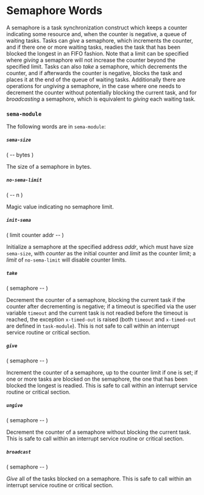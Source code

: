 # Semaphore Words

A semaphore is a task synchronization construct which keeps a counter indicating some resource and, when the counter is negative, a queue of waiting tasks. Tasks can *give* a semaphore, which increments the counter, and if there one or more waiting tasks, readies the task that has been blocked the longest in an FIFO fashion. Note that a limit can be specified where *giving* a semaphore will not increase the counter beyond the specified limit. Tasks can also *take* a semaphore, which decrements the counter, and if afterwards the counter is negative, blocks the task and places it at the end of the queue of waiting tasks. Additionally there are operations for *ungiving* a semaphore, in the case where one needs to decrement the counter without potentially blocking the current task, and for *broadcasting* a semaphore, which is equivalent to *giving* each waiting task.

### `sema-module`

The following words are in `sema-module`:

##### `sema-size`
( -- bytes )

The size of a semaphore in bytes.

##### `no-sema-limit`
( -- n )

Magic value indicating no semaphore limit.

##### `init-sema`
( limit counter addr -- )

Initialize a semaphore at the specified address *addr*, which must have size `sema-size`, with *counter* as the initial counter and *limit* as the counter limit; a *limit* of `no-sema-limit` will disable counter limits.

##### `take`
( semaphore -- )

Decrement the counter of a semaphore, blocking the current task if the counter after decrementing is negative; if a timeout is specified via the user variable `timeout` and the current task is not readied before the timeout is reached, the exception `x-timed-out` is raised (both `timeout` and `x-timed-out` are defined in `task-module`). This is not safe to call within an interrupt service routine or critical section.

##### `give`
( semaphore -- )

Increment the counter of a semaphore, up to the counter limit if one is set; if one or more tasks are blocked on the semaphore, the one that has been blocked the longest is readied. This is safe to call within an interrupt service routine or critical section.

##### `ungive`
( semaphore -- )

Decrement the counter of a semaphore without blocking the current task. This is safe to call within an interrupt service routine or critical section.

##### `broadcast`
( semaphore -- )

*Give* all of the tasks blocked on a semaphore. This is safe to call within an interrupt service routine or critical section.
